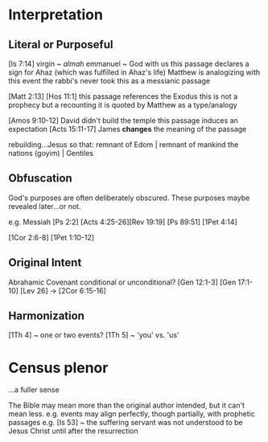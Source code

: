 # Interpretation

## Literal or Purposeful

[Is 7:14]
    virgin ~ _almah_
    emmanuel ~ God with us
    this passage declares a sign for Ahaz (which was fulfilled in Ahaz's life)
    Matthew is analogizing with this event
    the rabbi's never took this as a messianic passage

[Matt 2:13]
[Hos 11:1]
    this passage references the Exodus
    this is not a prophecy but a recounting
    it is quoted by Matthew as a type/analogy


[Amos 9:10-12]
    David didn't build the temple
    this passage induces an expectation
[Acts 15:11-17]
    James **changes** the meaning of the passage
    
rebuilding...Jesus
so that:
    remnant of Edom |   remnant of mankind
    the nations (goyim) |   Gentiles


## Obfuscation

God's purposes are often deliberately obscured.
These purposes maybe revealed later...or not.

e.g. Messiah
    [Ps 2:2]    [Acts 4:25-26][Rev 19:19]
    [Ps 89:51]  [1Pet 4:14]

[1Cor 2:6-8]
[1Pet 1:10-12]


## Original Intent

Abrahamic Covenant conditional or unconditional?
[Gen 12:1-3]
[Gen 17:1-10]
[Lev 26] -> [2Cor 6:15-16]


## Harmonization

[1Th 4] ~ one or two events?
[1Th 5] ~ 'you' vs. 'us'

# Census plenor
...a fuller sense

The Bible may mean more than the original author intended, but it can't mean less.
    e.g. events may align perfectly, though partially, with prophetic passages
    e.g. [Is 53] ~ the suffering servant was not understood to be Jesus Christ until after the resurrection
